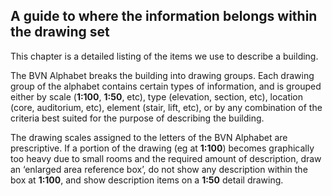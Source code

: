 <div markdown="1">

## A guide to where the information belongs within the drawing set

This chapter is a detailed listing of the items we use to describe a building.

The BVN Alphabet breaks the building into drawing groups. Each drawing group of the alphabet contains certain types of information, and is grouped either by scale (**1:100**, **1:50**, etc), type (elevation, section, etc), location (core, auditorium, etc), element (stair, lift, etc), or by any combination of the criteria best suited for the purpose of describing the building.

The drawing scales assigned to the letters of the BVN Alphabet are prescriptive. If a portion of the drawing (eg at **1:100**) becomes graphically too heavy due to small rooms and the required amount of description, draw an ‘enlarged area reference box’, do not show any description within the box at **1:100**, and show description items on a **1:50** detail drawing.

</div>